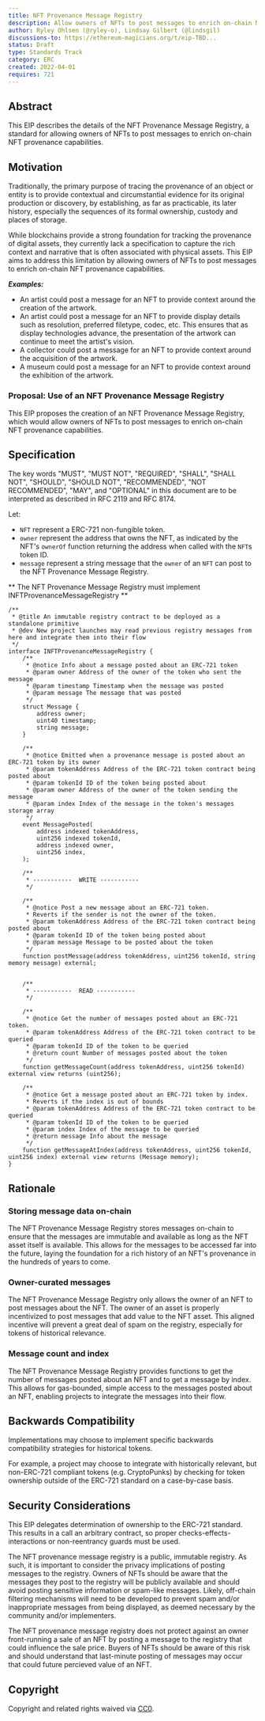 ```yaml
---
title: NFT Provenance Message Registry
description: Allow owners of NFTs to post messages to enrich on-chain NFT provenance capabilities.
author: Ryley Ohlsen (@ryley-o), Lindsay Gilbert (@lindsgil)
discussions-to: https://ethereum-magicians.org/t/eip-TBD...
status: Draft
type: Standards Track
category: ERC
created: 2022-04-01
requires: 721
---
```


## Abstract

This EIP describes the details of the NFT Provenance Message Registry, a standard for allowing owners of NFTs to post messages to enrich on-chain NFT provenance capabilities.

<!--
  The Abstract is a multi-sentence (short paragraph) technical summary. This should be a very terse and human-readable version of the specification section. Someone should be able to read only the abstract to get the gist of what this specification does.

  TODO: Remove this comment before submitting
-->

## Motivation

<!--
  This section is optional.

  The motivation section should include a description of any nontrivial problems the EIP solves. It should not describe how the EIP solves those problems, unless it is not immediately obvious. It should not describe why the EIP should be made into a standard, unless it is not immediately obvious.

  With a few exceptions, external links are not allowed. If you feel that a particular resource would demonstrate a compelling case for your EIP, then save it as a printer-friendly PDF, put it in the assets folder, and link to that copy.

  TODO: Remove this comment before submitting
-->

Traditionally, the primary purpose of tracing the provenance of an object or entity is to provide contextual and circumstantial evidence for its original production or discovery, by establishing, as far as practicable, its later history, especially the sequences of its formal ownership, custody and places of storage.

While blockchains provide a strong foundation for tracking the provenance of digital assets, they currently lack a specification to capture the rich context and narrative that is often associated with physical assets. This EIP aims to address this limitation by allowing owners of NFTs to post messages to enrich on-chain NFT provenance capabilities.

**_Examples:_**

- An artist could post a message for an NFT to provide context around the creation of the artwork.
- An artist could post a message for an NFT to provide display details such as resolution, preferred filetype, codec, etc. This ensures that as display technologies advance, the presentation of the artwork can continue to meet the artist's vision.
- A collector could post a message for an NFT to provide context around the acquisition of the artwork.
- A museum could post a message for an NFT to provide context around the exhibition of the artwork.

### Proposal: Use of an NFT Provenance Message Registry

This EIP proposes the creation of an NFT Provenance Message Registry, which would allow owners of NFTs to post messages to enrich on-chain NFT provenance capabilities.

## Specification

<!--
  The Specification section should describe the syntax and semantics of any new feature. The specification should be detailed enough to allow competing, interoperable implementations for any of the current Ethereum platforms (besu, erigon, ethereumjs, go-ethereum, nethermind, or others).

  It is recommended to follow RFC 2119 and RFC 8170. Do not remove the key word definitions if RFC 2119 and RFC 8170 are followed.

  TODO: Remove this comment before submitting
-->

The key words "MUST", "MUST NOT", "REQUIRED", "SHALL", "SHALL NOT", "SHOULD", "SHOULD NOT", "RECOMMENDED", "NOT RECOMMENDED", "MAY", and "OPTIONAL" in this document are to be interpreted as described in RFC 2119 and RFC 8174.

Let:

- `NFT` represent a ERC-721 non-fungible token.
- `owner` represent the address that owns the NFT, as indicated by the NFT's `ownerOf` function returning the address when called with the `NFT`s token ID.
- `message` represent a string message that the `owner` of an `NFT` can post to the NFT Provenance Message Registry.

** The NFT Provenance Message Registry must implement INFTProvenanceMessageRegistry **

```solidity
/**
 * @title An immutable registry contract to be deployed as a standalone primitive
 * @dev New project launches may read previous registry messages from here and integrate them into their flow
 */
interface INFTProvenanceMessageRegistry {
    /**
     * @notice Info about a message posted about an ERC-721 token
     * @param owner Address of the owner of the token who sent the message
     * @param timestamp Timestamp when the message was posted
     * @param message The message that was posted
     */
    struct Message {
        address owner;
        uint40 timestamp;
        string message;
    }

    /**
     * @notice Emitted when a provenance message is posted about an ERC-721 token by its owner
     * @param tokenAddress Address of the ERC-721 token contract being posted about
     * @param tokenId ID of the token being posted about
     * @param owner Address of the owner of the token sending the message
     * @param index Index of the message in the token's messages storage array
     */
    event MessagePosted(
        address indexed tokenAddress,
        uint256 indexed tokenId,
        address indexed owner,
        uint256 index,
    );

    /**
     * -----------  WRITE -----------
     */

    /**
     * @notice Post a new message about an ERC-721 token.
     * Reverts if the sender is not the owner of the token.
     * @param tokenAddress Address of the ERC-721 token contract being posted about
     * @param tokenId ID of the token being posted about
     * @param message Message to be posted about the token
     */
    function postMessage(address tokenAddress, uint256 tokenId, string memory message) external;


    /**
     * -----------  READ -----------
     */

    /**
     * @notice Get the number of messages posted about an ERC-721 token.
     * @param tokenAddress Address of the ERC-721 token contract to be queried
     * @param tokenId ID of the token to be queried
     * @return count Number of messages posted about the token
     */
    function getMessageCount(address tokenAddress, uint256 tokenId) external view returns (uint256);

    /**
     * @notice Get a message posted about an ERC-721 token by index.
     * Reverts if the index is out of bounds
     * @param tokenAddress Address of the ERC-721 token contract to be queried
     * @param tokenId ID of the token to be queried
     * @param index Index of the message to be queried
     * @return message Info about the message
     */
    function getMessageAtIndex(address tokenAddress, uint256 tokenId, uint256 index) external view returns (Message memory);
}
```

## Rationale

<!--
  The rationale fleshes out the specification by describing what motivated the design and why particular design decisions were made. It should describe alternate designs that were considered and related work, e.g. how the feature is supported in other languages.

  The current placeholder is acceptable for a draft.

  TODO: Remove this comment before submitting
-->

### Storing message data on-chain

The NFT Provenance Message Registry stores messages on-chain to ensure that the messages are immutable and available as long as the NFT asset itself is available. This allows for the messages to be accessed far into the future, laying the foundation for a rich history of an NFT's provenance in the hundreds of years to come.

### Owner-curated messages

The NFT Provenance Message Registry only allows the owner of an NFT to post messages about the NFT. The owner of an asset is properly incentivized to post messages that add value to the NFT asset. This aligned incentive will prevent a great deal of spam on the registry, especially for tokens of historical relevance.

### Message count and index

The NFT Provenance Message Registry provides functions to get the number of messages posted about an NFT and to get a message by index. This allows for gas-bounded, simple access to the messages posted about an NFT, enabling projects to integrate the messages into their flow.

## Backwards Compatibility

<!--

  This section is optional.

  All EIPs that introduce backwards incompatibilities must include a section describing these incompatibilities and their severity. The EIP must explain how the author proposes to deal with these incompatibilities. EIP submissions without a sufficient backwards compatibility treatise may be rejected outright.

  The current placeholder is acceptable for a draft.

  TODO: Remove this comment before submitting
-->

Implementations may choose to implement specific backwards compatibility strategies for historical tokens.

For example, a project may choose to integrate with historically relevant, but non-ERC-721 compliant tokens (e.g. CryptoPunks) by checking for token ownership outside of the ERC-721 standard on a case-by-case basis.

## Security Considerations

<!--
  All EIPs must contain a section that discusses the security implications/considerations relevant to the proposed change. Include information that might be important for security discussions, surfaces risks and can be used throughout the life cycle of the proposal. For example, include security-relevant design decisions, concerns, important discussions, implementation-specific guidance and pitfalls, an outline of threats and risks and how they are being addressed. EIP submissions missing the "Security Considerations" section will be rejected. An EIP cannot proceed to status "Final" without a Security Considerations discussion deemed sufficient by the reviewers.

  The current placeholder is acceptable for a draft.

  TODO: Remove this comment before submitting
-->

This EIP delegates determination of ownership to the ERC-721 standard. This results in a call an arbitrary contract, so proper checks-effects-interactions or non-reentrancy guards must be used.

The NFT provenance message registry is a public, immutable registry. As such, it is important to consider the privacy implications of posting messages to the registry. Owners of NFTs should be aware that the messages they post to the registry will be publicly available and should avoid posting sensitive information or spam-like messages. Likely, off-chain filtering mechanisms will need to be developed to prevent spam and/or inappropriate messages from being displayed, as deemed necessary by the community and/or implementers.

The NFT provenance message registry does not protect against an owner front-running a sale of an NFT by posting a message to the registry that could influence the sale price. Buyers of NFTs should be aware of this risk and should understand that last-minute posting of messages may occur that could future percieved value of an NFT.

## Copyright

Copyright and related rights waived via [CC0](../LICENSE.md).
